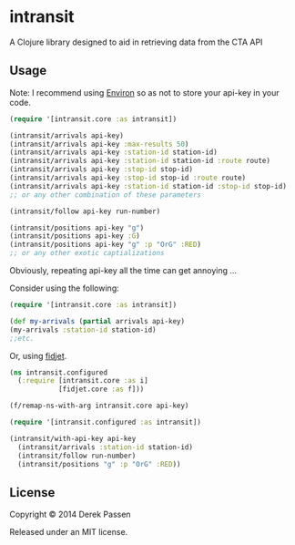 # intransit

A Clojure library designed to aid in retrieving data from the CTA API

## Usage
Note: I recommend using [Environ](https://github.com/weavejester/environ) so as not to store your api-key in your code.

```clojure
(require '[intransit.core :as intransit])

(intransit/arrivals api-key)
(intransit/arrivals api-key :max-results 50)
(intransit/arrivals api-key :station-id station-id)
(intransit/arrivals api-key :station-id station-id :route route)
(intransit/arrivals api-key :stop-id stop-id)
(intransit/arrivals api-key :stop-id stop-id :route route)
(intransit/arrivals api-key :station-id station-id :stop-id stop-id)
;; or any other combination of these parameters

(intransit/follow api-key run-number)

(intransit/positions api-key "g")
(intransit/positions api-key :G)
(intransit/positions api-key "g" :p "OrG" :RED)
;; or any other exotic captializations
```

Obviously, repeating api-key all the time can get annoying ...

Consider using the following:

```clojure
(require '[intransit.core :as intransit])

(def my-arrivals (partial arrivals api-key)
(my-arrivals :station-id station-id)
;;etc.
```

Or, using [fidjet](https://github.com/aredington/fidjet).
```clojure
(ns intransit.configured
  (:require [intransit.core :as i]
            [fidjet.core :as f]))

(f/remap-ns-with-arg intransit.core api-key)
```

```clojure
(require '[intransit.configured :as intransit])

(intransit/with-api-key api-key
  (intransit/arrivals :station-id station-id)
  (intransit/follow run-number)
  (intransit/positions "g" :p "OrG" :RED))
```

## License

Copyright © 2014 Derek Passen

Released under an MIT license.
